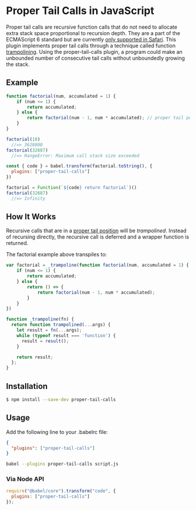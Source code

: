 # Proper Tail Calls in JavaScript

Proper tail calls are recursive function calls that do not need to allocate extra stack space proportional to recursion depth. They are a part of the ECMAScript 6 standard but are currently [only supported in Safari](https://kangax.github.io/compat-table/es6/). This plugin implements proper tail calls through a technique called function [trampolining](https://raganwald.com/2013/03/28/trampolines-in-javascript.html). Using the proper-tail-calls plugin, a program could make an unbounded number of consecutive tail calls without unboundedly growing the stack.

## Example

```JavaScript
function factorial(num, accumulated = 1) {
    if (num <= 1) {
        return accumulated;
    } else {
        return factorial(num - 1, num * accumulated); // proper tail position
    }
}

factorial(10)
  //=> 3628800
factorial(32687)
  //=> RangeError: Maximum call stack size exceeded

const { code } = babel.transform(factorial.toString(), {
  plugins: ["proper-tail-calls"]
})

factorial = Function(`${code} return factorial`)()
factorial(32687)
  //=> Infinity
```

## How It Works

Recursive calls that are in a [proper tail position](https://webkit.org/blog/6240/ecmascript-6-proper-tail-calls-in-webkit/) will be *trampolined*. Instead of recursing directly, the recursive call is deferred and a wrapper function is returned.

The factorial example above transpiles to:

```JavaScript
var factorial = _trampoline(function factorial(num, accumulated = 1) {
    if (num <= 1) {
        return accumulated;
    } else {
        return () => {
            return factorial(num - 1, num * accumulated);
        }
    }
})

function _trampoline(fn) {
  return function trampolined(...args) {
    let result = fn(...args);
    while (typeof result === 'function') {
      result = result();
    }

    return result;
  };
}
```

## Installation

```sh
$ npm install --save-dev proper-tail-calls
```

## Usage

Add the following line to your .babelrc file:

```json
{
  "plugins": ["proper-tail-calls"]
}
```

```sh
babel --plugins proper-tail-calls script.js
```

### Via Node API

```javascript
require("@babel/core").transform("code", {
  plugins: ["proper-tail-calls"]
});
```
